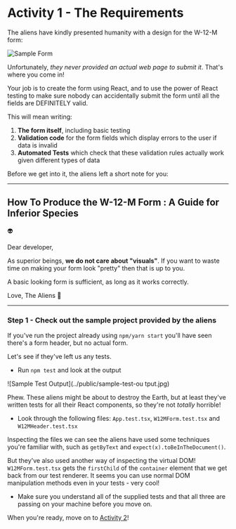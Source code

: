 # Activity 1 - The Requirements

The aliens have kindly presented humanity with a design for the W-12-M form:

![Sample Form](../public/sample-form.png)

Unfortunately, _they never provided an actual web page to submit it_. That's where you come in!

Your job is to create the form using React, and to use the power of React testing to make sure nobody can accidentally submit the form until all the fields are DEFINITELY valid.

This will mean writing:

1. **The form itself**, including basic testing
2. **Validation code** for the form fields which display errors to the user if data is invalid
3. **Automated Tests** which check that these validation rules actually work given different types of data

Before we get into it, the aliens left a short note for you:

---

## How To Produce the W-12-M Form : A Guide for Inferior Species

👽

Dear developer,

As superior beings, **we do not care about "visuals"**. If you want to waste time on making your form look "pretty" then that is up to you.

A basic looking form is sufficient, as long as it works correctly.

Love, The Aliens 💚

---

### Step 1 - Check out the sample project provided by the aliens

If you've run the project already using `npm/yarn start` you'll have seen there's a form header, but no actual form.

Let's see if they've left us any tests.

- Run `npm test` and look at the output

![Sample Test Output](../public/sample-test-ou tput.jpg)

Phew. These aliens might be about to destroy the Earth, but at least they've written tests for all their React components, so they're not _totally_ horrible!

- Look through the following files: `App.test.tsx`, `W12MForm.test.tsx` and `W12MHeader.test.tsx`

Inspecting the files we can see the aliens have used some techniques you're familiar with, such as `getByText` and `expect(x).toBeInTheDocument()`.

But they've also used another way of inspecting the virtual DOM! `W12MForm.test.tsx` gets the `firstChild` of the `container` element that we get back from our test renderer. It seems you can use normal DOM manipulation methods even in your tests - very cool!

- Make sure you understand all of the supplied tests and that all three are passing on your machine before you move on.

When you're ready, move on to [Activity 2](./activity_2.md)!
